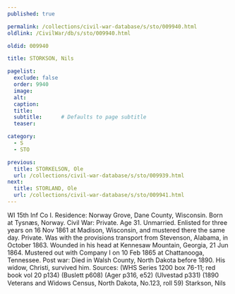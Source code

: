 ```yaml
---
published: true

permalink: /collections/civil-war-database/s/sto/009940.html
oldlink: /CivilWar/db/s/sto/009940.html

oldid: 009940

title: STORKSON, Nils

pagelist:
  exclude: false
  order: 9940
  image: 
  alt:
  caption:
  title:
  subtitle:      # Defaults to page subtitle
  teaser:

category: 
  - S 
  - STO

previous:
  title: STORKELSON, Ole
  url: /collections/civil-war-database/s/sto/009939.html  
next:
  title: STORLAND, Ole
  url: /collections/civil-war-database/s/sto/009941.html   
---
```

WI 15th Inf Co I. Residence: Norway Grove, Dane County, Wisconsin. Born at Tysn&aelig;s, Norway. Civil War: Private. Age 31. Unmarried. Enlisted for three years on 16 Nov 1861 at Madison, Wisconsin, and mustered there the same day. Private. Was with the provisions transport from Stevenson, Alabama, in October 1863. Wounded in his head at Kennesaw Mountain, Georgia, 21 Jun 1864. Mustered out with Company I on 10 Feb 1865 at Chattanooga, Tennessee. Post war: Died in Walsh County, North Dakota before 1890. His widow, Christi, survived him. Sources: (WHS Series 1200 box 76-11; red book vol 20 p134) (Buslett p608) (Ager p316, e52) (Ulvestad p331) (1890 Veterans and Widows Census, North Dakota, No.123, roll 59) &#147;Starkson, Nils&#148;
